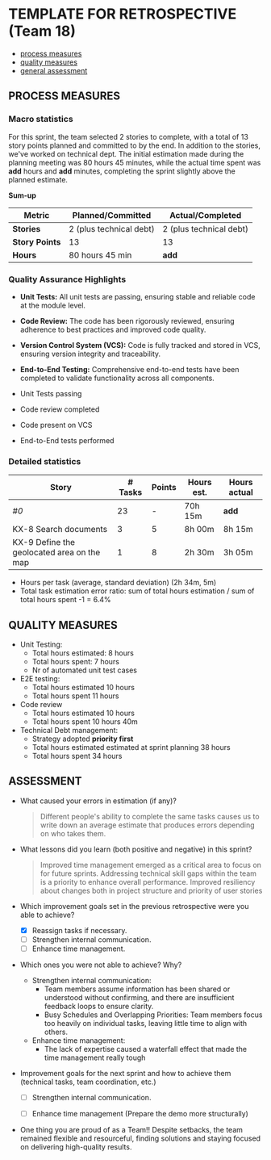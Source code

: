 # TEMPLATE FOR RETROSPECTIVE (Team 18)

- [process measures](#process-measures)
- [quality measures](#quality-measures)
- [general assessment](#assessment)

## PROCESS MEASURES

### Macro statistics

For this sprint, the team selected 2 stories to complete, with a total of 13 story points planned and committed to by the end.
In addition to the stories, we've worked on technical dept.
The initial estimation made during the planning meeting was 80 hours 45 minutes, while the actual time spent was **add** hours and **add** minutes, completing the sprint slightly above the planned estimate.

**Sum-up**

| Metric           | Planned/Committed       | Actual/Completed        |
| ---------------- | ----------------------- | ----------------------- |
| **Stories**      | 2 (plus technical debt) | 2 (plus technical debt) |
| **Story Points** | 13                      | 13                      |
| **Hours**        | 80 hours 45 min         | **add**                 |

### Quality Assurance Highlights

- **Unit Tests:** All unit tests are passing, ensuring stable and reliable code at the module level.
- **Code Review:** The code has been rigorously reviewed, ensuring adherence to best practices and improved code quality.
- **Version Control System (VCS):** Code is fully tracked and stored in VCS, ensuring version integrity and traceability.
- **End-to-End Testing:** Comprehensive end-to-end tests have been completed to validate functionality across all components.

- Unit Tests passing
- Code review completed
- Code present on VCS
- End-to-End tests performed


### Detailed statistics

| Story                                      | # Tasks | Points | Hours est. | Hours actual |
| ------------------------------------------ | ------- | ------ | ---------- | ------------ |
| _#0_                                       | 23      | -      | 70h 15m    | **add**      |
| KX-8 Search documents                      | 3       | 5      | 8h 00m     | 8h 15m       |
| KX-9 Define the geolocated area on the map | 1       | 8      | 2h 30m     | 3h 05m       |


- Hours per task (average, standard deviation)  (2h 34m, 5m)
- Total task estimation error ratio: sum of total hours estimation / sum of total hours spent -1 = 6.4%


## QUALITY MEASURES

- Unit Testing:
  - Total hours estimated: 8 hours
  - Total hours spent: 7 hours
  - Nr of automated unit test cases 
- E2E testing:
  - Total hours estimated 10 hours
  - Total hours spent 11 hours
- Code review
  - Total hours estimated 10 hours
  - Total hours spent 10 hours 40m
- Technical Debt management:
  - Strategy adopted **priority first**
  - Total hours estimated estimated at sprint planning 38 hours
  - Total hours spent 34 hours

## ASSESSMENT

- What caused your errors in estimation (if any)?

  > Different people's ability to complete the same tasks causes us to write down an average estimate that produces errors depending on who takes them.

- What lessons did you learn (both positive and negative) in this sprint?

  > Improved time management emerged as a critical area to focus on for future sprints.
  > Addressing technical skill gaps within the team is a priority to enhance overall performance.
  > Improved resiliency about changes both in project structure and priority of user stories


- Which improvement goals set in the previous retrospective were you able to achieve?
  - [x] Reassign tasks if necessary.
  - [ ] Strengthen internal communication.
  - [ ] Enhance time management.
- Which ones you were not able to achieve? Why?
  - Strengthen internal communication:
    - Team members assume information has been shared or understood without confirming, and there are insufficient feedback loops to ensure clarity.
    - Busy Schedules and Overlapping Priorities: Team members focus too heavily on individual tasks, leaving little time to align with others.
  - Enhance time management:
    - The lack of expertise caused a waterfall effect that made the time management really tough  

- Improvement goals for the next sprint and how to achieve them (technical tasks, team coordination, etc.)
   - [ ] Strengthen internal communication.
   - [ ] Enhance time management (Prepare the demo more structurally) 


- One thing you are proud of as a Team!!
  Despite setbacks, the team remained flexible and resourceful, finding solutions and staying focused on delivering high-quality results.
